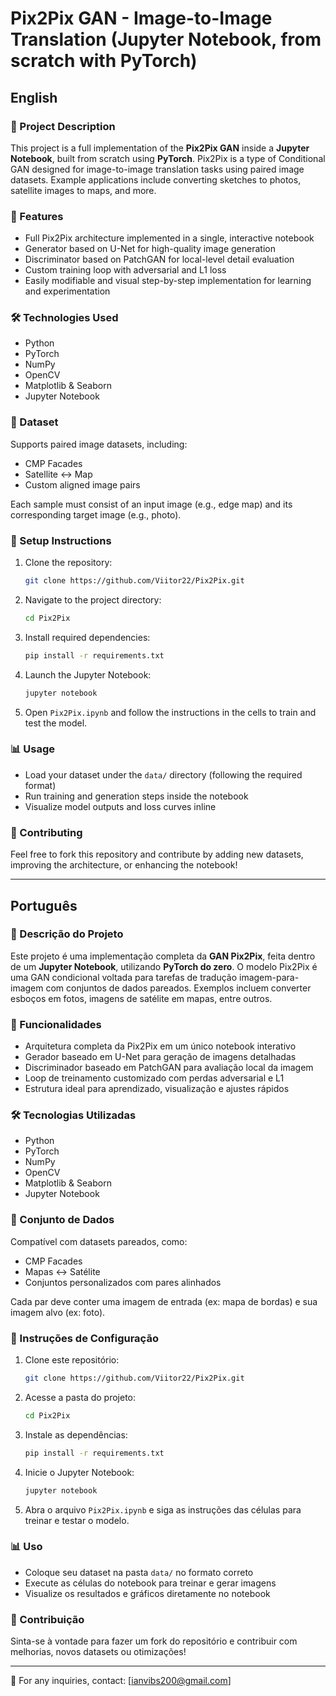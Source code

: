 # Pix2Pix GAN - Image-to-Image Translation (Jupyter Notebook, from scratch with PyTorch)

## English

### 📌 Project Description

This project is a full implementation of the **Pix2Pix GAN** inside a **Jupyter Notebook**, built from scratch using **PyTorch**. Pix2Pix is a type of Conditional GAN designed for image-to-image translation tasks using paired image datasets. Example applications include converting sketches to photos, satellite images to maps, and more.

### 🚀 Features

- Full Pix2Pix architecture implemented in a single, interactive notebook
- Generator based on U-Net for high-quality image generation
- Discriminator based on PatchGAN for local-level detail evaluation
- Custom training loop with adversarial and L1 loss
- Easily modifiable and visual step-by-step implementation for learning and experimentation

### 🛠️ Technologies Used

- Python
- PyTorch
- NumPy
- OpenCV
- Matplotlib & Seaborn
- Jupyter Notebook

### 📁 Dataset

Supports paired image datasets, including:

- CMP Facades
- Satellite ↔ Map
- Custom aligned image pairs

Each sample must consist of an input image (e.g., edge map) and its corresponding target image (e.g., photo).

### 🔧 Setup Instructions

1. Clone the repository:
   ```bash
   git clone https://github.com/Viitor22/Pix2Pix.git
   ```
2. Navigate to the project directory:
   ```bash
   cd Pix2Pix
   ```
3. Install required dependencies:
   ```bash
   pip install -r requirements.txt
   ```
4. Launch the Jupyter Notebook:
   ```bash
   jupyter notebook
   ```
5. Open `Pix2Pix.ipynb` and follow the instructions in the cells to train and test the model.

### 📊 Usage

- Load your dataset under the `data/` directory (following the required format)
- Run training and generation steps inside the notebook
- Visualize model outputs and loss curves inline

### 📌 Contributing

Feel free to fork this repository and contribute by adding new datasets, improving the architecture, or enhancing the notebook!

---

## Português

### 📌 Descrição do Projeto

Este projeto é uma implementação completa da **GAN Pix2Pix**, feita dentro de um **Jupyter Notebook**, utilizando **PyTorch do zero**. O modelo Pix2Pix é uma GAN condicional voltada para tarefas de tradução imagem-para-imagem com conjuntos de dados pareados. Exemplos incluem converter esboços em fotos, imagens de satélite em mapas, entre outros.

### 🚀 Funcionalidades

- Arquitetura completa da Pix2Pix em um único notebook interativo
- Gerador baseado em U-Net para geração de imagens detalhadas
- Discriminador baseado em PatchGAN para avaliação local da imagem
- Loop de treinamento customizado com perdas adversarial e L1
- Estrutura ideal para aprendizado, visualização e ajustes rápidos

### 🛠️ Tecnologias Utilizadas

- Python
- PyTorch
- NumPy
- OpenCV
- Matplotlib & Seaborn
- Jupyter Notebook

### 📁 Conjunto de Dados

Compatível com datasets pareados, como:

- CMP Facades
- Mapas ↔ Satélite
- Conjuntos personalizados com pares alinhados

Cada par deve conter uma imagem de entrada (ex: mapa de bordas) e sua imagem alvo (ex: foto).

### 🔧 Instruções de Configuração

1. Clone este repositório:
   ```bash
   git clone https://github.com/Viitor22/Pix2Pix.git
   ```
2. Acesse a pasta do projeto:
   ```bash
   cd Pix2Pix
   ```
3. Instale as dependências:
   ```bash
   pip install -r requirements.txt
   ```
4. Inicie o Jupyter Notebook:
   ```bash
   jupyter notebook
   ```
5. Abra o arquivo `Pix2Pix.ipynb` e siga as instruções das células para treinar e testar o modelo.

### 📊 Uso

- Coloque seu dataset na pasta `data/` no formato correto
- Execute as células do notebook para treinar e gerar imagens
- Visualize os resultados e gráficos diretamente no notebook

### 📌 Contribuição

Sinta-se à vontade para fazer um fork do repositório e contribuir com melhorias, novos datasets ou otimizações!

---

📩 For any inquiries, contact: [ianvibs200@gmail.com]
